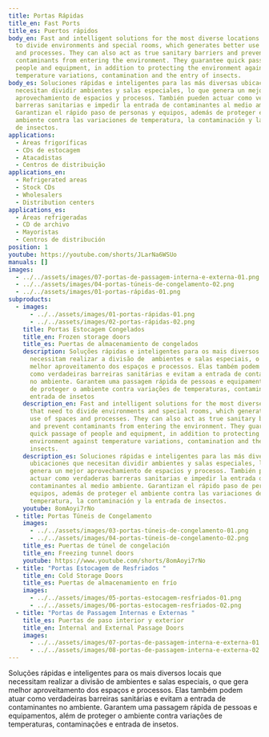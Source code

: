 ```yaml
---
title: Portas Rápidas
title_en: Fast Ports
title_es: Puertos rápidos
body_en: Fast and intelligent solutions for the most diverse locations that need
  to divide environments and special rooms, which generates better use of spaces
  and processes. They can also act as true sanitary barriers and prevent
  contaminants from entering the environment. They guarantee quick passage of
  people and equipment, in addition to protecting the environment against
  temperature variations, contamination and the entry of insects.
body_es: Soluciones rápidas e inteligentes para las más diversas ubicaciones que
  necesitan dividir ambientes y salas especiales, lo que genera un mejor
  aprovechamiento de espacios y procesos. También pueden actuar como verdaderas
  barreras sanitarias e impedir la entrada de contaminantes al medio ambiente.
  Garantizan el rápido paso de personas y equipos, además de proteger el
  ambiente contra las variaciones de temperatura, la contaminación y la entrada
  de insectos.
applications:
  - Áreas frigoríficas
  - CDs de estocagem
  - Atacadistas
  - Centros de distribuição
applications_en:
  - Refrigerated areas
  - Stock CDs
  - Wholesalers
  - Distribution centers
applications_es:
  - Áreas refrigeradas
  - CD de archivo
  - Mayoristas
  - Centros de distribución
position: 1
youtube: https://youtube.com/shorts/JLarNa6WSUo
manuals: []
images:
  - ../../assets/images/07-portas-de-passagem-interna-e-externa-01.png
  - ../../assets/images/04-portas-túneis-de-congelamento-02.png
  - ../../assets/images/01-portas-rápidas-01.png
subproducts:
  - images:
      - ../../assets/images/01-portas-rápidas-01.png
      - ../../assets/images/02-portas-rápidas-02.png
    title: Portas Estocagem Congelados
    title_en: Frozen storage doors
    title_es: Puertas de almacenamiento de congelados
    description: Soluções rápidas e inteligentes para os mais diversos locais que
      necessitam realizar a divisão de  ambientes e salas especiais, o que gera
      melhor aproveitamento dos espaços e processos. Elas também podem atuar
      como verdadeiras barreiras sanitárias e evitam a entrada de contaminantes
      no ambiente. Garantem uma passagem rápida de pessoas e equipamentos, além
      de proteger o ambiente contra variações de temperaturas, contaminações e
      entrada de insetos
    description_en: Fast and intelligent solutions for the most diverse locations
      that need to divide environments and special rooms, which generates better
      use of spaces and processes. They can also act as true sanitary barriers
      and prevent contaminants from entering the environment. They guarantee
      quick passage of people and equipment, in addition to protecting the
      environment against temperature variations, contamination and the entry of
      insects.
    description_es: Soluciones rápidas e inteligentes para las más diversas
      ubicaciones que necesitan dividir ambientes y salas especiales, lo que
      genera un mejor aprovechamiento de espacios y procesos. También pueden
      actuar como verdaderas barreras sanitarias e impedir la entrada de
      contaminantes al medio ambiente. Garantizan el rápido paso de personas y
      equipos, además de proteger el ambiente contra las variaciones de
      temperatura, la contaminación y la entrada de insectos.
    youtube: 8omAoyi7rNo
  - title: Portas Túneis de Congelamento
    images:
      - ../../assets/images/03-portas-túneis-de-congelamento-01.png
      - ../../assets/images/04-portas-túneis-de-congelamento-02.png
    title_es: Puertas de túnel de congelación
    title_en: Freezing tunnel doors
    youtube: https://www.youtube.com/shorts/8omAoyi7rNo
  - title: "Portas Estocagem de Resfriados "
    title_en: Cold Storage Doors
    title_es: Puertas de almacenamiento en frío
    images:
      - ../../assets/images/05-portas-estocagem-resfriados-01.png
      - ../../assets/images/06-portas-estocagem-resfriados-02.png
  - title: "Portas de Passagem Internas e Externas "
    title_es: Puertas de paso interior y exterior
    title_en: Internal and External Passage Doors
    images:
      - ../../assets/images/07-portas-de-passagem-interna-e-externa-01.png
      - ../../assets/images/08-portas-de-passagem-interna-e-externa-02.png
---
```


Soluções rápidas e inteligentes para os mais diversos locais que necessitam realizar a divisão de ambientes e salas especiais, o que gera melhor aproveitamento dos espaços e processos. Elas também podem atuar como verdadeiras barreiras sanitárias e evitam a entrada de contaminantes no ambiente. Garantem uma passagem rápida de pessoas e equipamentos, além de proteger o ambiente contra variações de temperaturas, contaminações e entrada de insetos.

